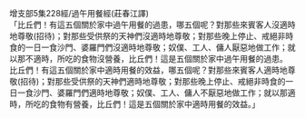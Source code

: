 增支部5集228經/過午用餐經(莊春江譯)  
「比丘們！有這五個關於家中過午用餐的過患，哪五個呢？對那些來賓客人沒適時地尊敬(招待)；對那些受供祭的天神們沒適時地尊敬；對那些晚上停止、戒絕非時食的一日一食沙門、婆羅門們沒適時地尊敬；奴僕、工人、傭人厭惡地做工作；就以那不適時，所吃的食物沒營養，比丘們！這是五個關於家中過午用餐的過患。  
比丘們！有這五個關於家中適時用餐的效益，哪五個呢？對那些來賓客人適時地尊敬(招待)；對那些受供祭的天神們適時地尊敬；對那些晚上停止、戒絕非時食的一日一食沙門、婆羅門們適時地尊敬；奴僕、工人、傭人不厭惡地做工作；就以那適時，所吃的食物有營養，比丘們！這是五個關於家中適時用餐的效益。」  
  
  
